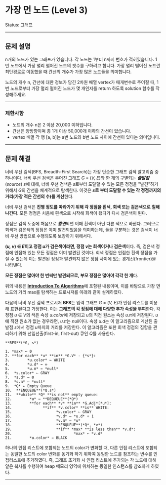 # 가장 먼 노드 (Level 3)

Status: 그래프

---

## 문제 설명

n개의 노드가 있는 그래프가 있습니다. 각 노드는 1부터 n까지 번호가 적혀있습니다. 1번 노드에서 가장 멀리 떨어진 노드의 갯수를 구하려고 합니다. 가장 멀리 떨어진 노드란 최단경로로 이동했을 때 간선의 개수가 가장 많은 노드들을 의미합니다.

노드의 개수 n, 간선에 대한 정보가 담긴 2차원 배열 vertex가 매개변수로 주어질 때, 1번 노드로부터 가장 멀리 떨어진 노드가 몇 개인지를 return 하도록 solution 함수를 작성해주세요.

---

### 제한사항

- 노드의 개수 n은 2 이상 20,000 이하입니다.
- 간선은 양방향이며 총 1개 이상 50,000개 이하의 간선이 있습니다.
- vertex 배열 각 행 [a, b]는 a번 노드와 b번 노드 사이에 간선이 있다는 의미입니다.

---

## 문제 해결

너비 우선 검색(BFS, Breadth-First Search)는 가장 단순한 그래프 검색 알고리즘 중 하나이다. 너비 우선 검색은 주어진 그래프 *G* = (*V, E*)와 한 개의 구별되는 ***출발점***(*source*) *s*에 대해, 너비 우선 검색은 *s*로부터 도달할 수 있는 모든 정점을 "발견"하기 위해서 *G*의 간선을 체계적으로 탐색한다. 이것은 ***s*로 부터 도달할 수 있는 각 정점까지의 거리(가장 적은 간선의 수)를 계산**한다.

너비 우선 검색은 **진행 정도를 따라가기 위해 각 정점을 흰색, 회색 또는 검은색으로 칠해 나간다**. 모든 정점은 처음에 흰색으로 시작해 회색이 됐다가 다시 검은색이 된다.

정점은 검색 도중에 처음으로 ***발견***되면 이때 흰색이 아닌 다른 색으로 바뀐다. 그러므로 회색과 검은색의 정점은 이미 발견되었음을 의미하는데, 둘을 구분하는 것은 검색이 너비 우선 방법으로 수행되도록 보장하기 위해서다.

**(*u, v*) ∈ *E*이고 정점 *u*가 검은색이라면, 정점 *v*는 회색이거나 검은색**이다. 즉, 검은색 정점에 인접해 있는 모든 정점은 이미 발견된 것이다. 회색 정점은 인접한 흰색 정점을 가질 수 있는데 이는 발견된 정점과 발견되지 않은 정점 사이에 있는 경계선(frontier)을 나타낸다.

**모든 정점은 많아야 한 번씩만 발견되므로, 부모 정점은 많아야 각각 한 개**다.

위의 내용은 [**Introduction To Algorithms**](https://en.wikipedia.org/wiki/Introduction_to_Algorithms)에 포함된 내용이며, 이를 바탕으로 가장 먼 노드의 거리 max를 탐색하는 프로시저를 아래와 같이 설계하였다.

다음의 너비 우선 검색 프로시저 **BFS**는 입력 그래프 *G* = (*V, E*)가 인접 리스트를 이용해 표현된다고 가정한다. 이는 **그래프의 각 정점에 대해 다양한 추가 속성을 부여**한다. 각 정점 *u* ∈ *V*의 색은 속성 *u*.*color*에 저장되고 *u*의 직전 원소는 속성 *u*.*π*에 저장된다. *u*에 직전 원소가 없는 경우라면, *u.π*는 *null*이다. 속성 *u.d*는 이 알고리즘으로 계산된 출발점 *s*에서 정점 *u*까지의 거리를 저장한다. 이 알고리즘은 또한 회색 정점의 집합을 관리하기 위해 선입선출(first-in, first-out) 큐인 *Q*를 사용한다.

    **BFS**(*G, s*)
    
    1. *max* ← 0 
    2. **for each** *u* **in** *G.V* - {*s*}:
    3.        *u.color* ← WHITE
    4.        *u.d* ← ∞
    5.        *u.π* ← *null* 
    6.  *s.color* ← GRAY
    7.  *s.d* ← 0
    8.  *s.π* ← *null*
    9.  *Q* ← Empty Queue
    10.  **ENQUEUE**(*Q.s*)
    11.  **while** *Q* **is not** empty queue:
    12.        *u* ← **DEQUEUE**(*Q*)
    13.        **for each** *v* **in** *G.Adj*[*u*]:
    14.              **if** *v.color* **is** WHITE:
    15.                    *v.color* ← GRAY
    16.                    *v.d* ← *u.d* + 1
    17.                    *v.π* ← *u*
    18.                    **ENQUEUE**(*Q*, *v*)
    19.                    **if** *max* **is less than** *v.d*:
    20.                            *max* ← *v.d* 
    21.        *u.color* ← BLACK

하나의 인접 리스트에 포함되는 노드의 color가 변화할 때, 다른 인접 리스트에 포함되는 동일한 노드의 color 변화를 동기화 하기 위하여 동일한 노드를 참조하는 변수를 인접리스트에 추가하였다. 즉, 그래프 초기화 시 인접 리스트에 추가되는 각 노드에 대해 얕은 복사를 수행하여 heap 메모리 영역에 위치하는 동일한 인스턴스를 참조하게 하였다.

---